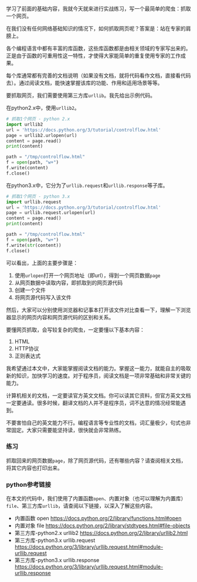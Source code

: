 

学习了前面的基础内容，我就今天就来进行实战练习，写一个最简单的爬虫：抓取一个网页。

在我们没有任何网络基础知识的情况下，如何抓取网页呢？答案是：站在专家的肩膀上。

各个编程语言中都有丰富的库函数，这些库函数都是由相关领域的专家写出来的。正是由于函数的可重用性这一特性，才使得大家能简单的重复使用专家的工作成果。

每个库通常都有完善的文档说明（如果没有文档，就将代码看作文档，直接看代码去）。通过阅读文档，能快速掌握该库的功能、作用和适用场景等等。

要抓取网页，我们需要使用第三方库`urllib`。我先给出示例代码。

在python2.x中，使用`urllib2`。

```py
# 抓取1个网页 - python 2.x
import urllib2
url = 'https://docs.python.org/3/tutorial/controlflow.html'
page = urllib2.urlopen(url)
content = page.read()
print(content)

path = "/tmp/controlflow.html"
f = open(path, "w+")
f.write(content)
f.close()
```

在python3.x中，它分为了`urllib.request`和`urllib.response`等子库。

```py
# 抓取1个网页 - python 3.x
import urllib.request
url = 'https://docs.python.org/3/tutorial/controlflow.html'
page = urllib.request.urlopen(url)
content = page.read()
print(content)

path = "/tmp/controlflow.html"
f = open(path, "w+")
f.write(str(content))
f.close()
```

可以看出，上面的主要步骤是：

1. 使用`urlopen`打开一个网页地址（即url），得到一个网页数据`page`
2. 从网页数据中读取内容，即抓取到的网页源代码
3. 创建一个文件
4. 将网页源代码写入该文件

然后，大家可以分别使用浏览器和记事本打开该文件对比查看一下，理解一下浏览器显示的网页内容和网页源代码的区别和关系。

要懂网页抓取，会写较复杂的爬虫，一定要懂以下基本内容：

1. HTML
2. HTTP协议
3. 正则表达式


我希望通过本文中，大家能掌握阅读文档的能力。掌握这一能力，就能自主的吸取新的知识，加快学习的速度。对于程序员，阅读文档是一项非常基础和非常关键的能力。

计算机相关的文档，一定要读官方英文文档。你可以读其它资料，但官方英文文档一定要通读。很多时候，翻译文档的人并不是程序员，词不达意的情况经常能遇到。

不要害怕自己的英文能力不行。编程语言等专业性的文档，词汇量极少，句式也非常固定。大家只需要能坚持读，很快就会非常熟练。

### 练习
抓取回来的网页数据`page`，除了网页源代码，还有哪些内容？请查阅相关文档，将其它内容也打印出来。

### python参考链接
在本文的代码中，我们使用了内置函数`open`、内置对象（也可以理解为内置库）`file`、第三方库`urllib`，请查阅以下链接，以深入了解这些内容。

- 内置函数 open https://docs.python.org/2/library/functions.html#open
- 内置对象 file https://docs.python.org/2/library/stdtypes.html#file-objects
- 第三方库-python2.x urllib2  https://docs.python.org/2/library/urllib2.html
- 第三方库-python3.x urllib.request https://docs.python.org/3/library/urllib.request.html#module-urllib.request
- 第三方库-python3.x urllib.response https://docs.python.org/3/library/urllib.request.html#module-urllib.response

